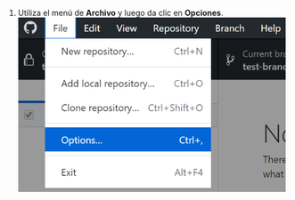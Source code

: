 1. Utiliza el menú de **Archivo** y luego da clic en **Opciones**. ![El valor de Opciones en el menú desplegable de Configuración](/assets/images/help/desktop/windows-choose-options.png)
